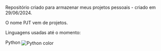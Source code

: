 Repositório criado para armazenar meus projetos pessoais - criado em 29/06/2024.

O nome PJT vem de projetos.

Linguagens usadas até o momento: 

Python <img src="https://via.placeholder.com/15/3572A5/3572A5.png" alt="Python color" style="vertical-align: middle;"/>


